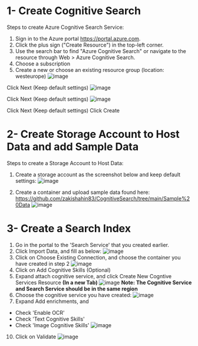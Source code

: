 # 1- Create Cognitive Search

Steps to create Azure Cognitive Search Service:

1. Sign in to the Azure portal https://portal.azure.com.
2. Click the plus sign ("Create Resource") in the top-left corner.
3. Use the search bar to find "Azure Cognitive Search" or navigate to the resource through Web > Azure Cognitive Search.
4. Choose a subscription
5. Create a new or choose an existing resource group (location: westeurope)
![image](https://github.com/zakishahin83/CognitiveSearch/assets/137057041/75face86-f693-49d9-b9aa-3d2b0faa8b25)

Click Next (Keep default settings)
![image](https://github.com/zakishahin83/CognitiveSearch/assets/137057041/42dacbd6-a1ad-4152-a816-41ab30cbc486)

Click Next (Keep default settings)
![image](https://github.com/zakishahin83/CognitiveSearch/assets/137057041/347abb59-a9de-4052-afa6-818b06620b2c)

Click Next (Keep default settings)
Click Create

# 2- Create Storage Account to Host Data and add Sample Data

Steps to create a Storage Account to Host Data:
1. Create a storage account as the screenshot below and keep default settings:
![image](https://github.com/zakishahin83/CognitiveSearch/assets/137057041/de9d810b-cebe-4673-bc94-c2a1ff940359)

2. Create a container and upload sample data found here: https://github.com/zakishahin83/CognitiveSearch/tree/main/Sample%20Data
![image](https://github.com/zakishahin83/CognitiveSearch/assets/137057041/f006d976-6d1b-4ff9-90c7-cd0ec66aeb32)

# 3- Create a Search Index
1. Go in the portal to the 'Search Service' that you created earlier.
2. Click Import Data, and fill as below:
![image](https://github.com/zakishahin83/CognitiveSearch/assets/137057041/6f8e0004-69e4-41a3-99cd-1ba467b58d1f)
3. Click on Choose Existing Connection, and choose the container you have created in step 2
![image](https://github.com/zakishahin83/CognitiveSearch/assets/137057041/cfe3ffed-9385-48d7-b8f0-37687f42e1e5)
4. Click on Add Cognitive Skills (Optional)
5. Expand attach cognitive service, and click Create New Cogntive Services Resource **(In a new Tab)**
![image](https://github.com/zakishahin83/CognitiveSearch/assets/137057041/fe56f007-9172-49b3-be7d-b0356e800ba9)
**Note: The Cognitive Service and Search Service should be in the same region**
6. Choose the cognitive service you have created:
![image](https://github.com/zakishahin83/CognitiveSearch/assets/137057041/5fd46a42-5f3f-49b5-a68a-bc0cfc663dec)
7. Expand Add enrichments, and
 - Check 'Enable OCR'
 - Check 'Text Cognitive Skills'
 - Check 'Image Cognitive Skills'
![image](https://github.com/zakishahin83/CognitiveSearch/assets/137057041/d30c6406-44aa-46f8-817a-83a7ff62b22e)

10. Click on Validate
![image](https://github.com/zakishahin83/CognitiveSearch/assets/137057041/c6a348f0-4fc0-47a4-a51d-631b17948c4b)



